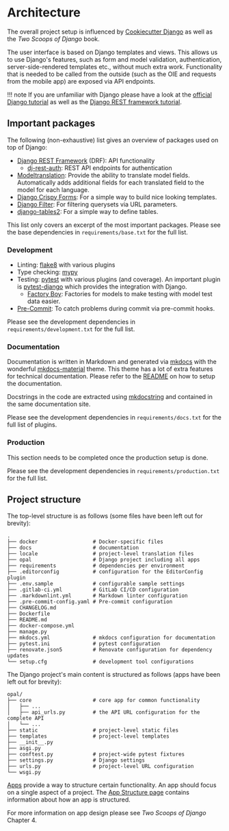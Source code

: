# Architecture

The overall project setup is influenced by [Cookiecutter Django](https://cookiecutter-django.readthedocs.io/en/latest/) as well as the *Two Scoops of Django* book.

The user interface is based on Django templates and views. This allows us to use Django's features, such as form and model validation, authentication, server-side-rendered templates etc., without much extra work. Functionality that is needed to be called from the outside (such as the OIE and requests from the mobile app) are exposed via API endpoints.

!!! note
    If you are unfamiliar with Django please have a look at the [official Django tutorial](https://docs.djangoproject.com/en/stable/intro/tutorial01/) as well as the [Django REST framework tutorial](https://www.django-rest-framework.org/tutorial/1-serialization/).

## Important packages

The following (non-exhaustive) list gives an overview of packages used on top of Django:

* [Django REST Framework](https://www.django-rest-framework.org/) (DRF): API functionality
    * [dj-rest-auth](https://github.com/iMerica/dj-rest-auth): REST API endpoints for authentication
* [Modeltranslation](https://django-modeltranslation.readthedocs.io/en/latest/): Provide the ability to translate model fields. Automatically adds additional fields for each translated field to the model for each language.
* [Django Crispy Forms](https://github.com/django-crispy-forms/django-crispy-forms): For a simple way to build nice looking templates.
* [Django Filter](https://django-filter.readthedocs.io/en/main/): For filtering querysets via URL parameters.
* [django-tables2](https://django-tables2.readthedocs.io/en/latest/): For a simple way to define tables.

This list only covers an excerpt of the most important packages. Please see the base dependencies in `requirements/base.txt` for the full list.

### Development

* Linting: [flake8](https://flake8.pycqa.org/) with various plugins
* Type checking: [mypy](http://www.mypy-lang.org/)
* Testing: [pytest](https://pytest.org/) with various plugins (and coverage). An important plugin is [pytest-django](https://pytest-django.readthedocs.io/) which provides the integration with Django.
    * [Factory Boy](https://factoryboy.readthedocs.io/): Factories for models to make testing with model test data easier.
* [Pre-Commit](https://pre-commit.com/): To catch problems during commit via pre-commit hooks.

Please see the development dependencies in `requirements/development.txt` for the full list.

### Documentation

Documentation is written in Markdown and generated via [mkdocs](https://www.mkdocs.org/) with the wonderful [mkdocs-material](https://squidfunk.github.io/mkdocs-material/) theme. This theme has a lot of extra features for technical documentation. Please refer to the [README](index.md/#documentation) on how to setup the documentation.

Docstrings in the code are extracted using [mkdocstring](https://mkdocstrings.github.io/) and contained in the same documentation site.

Please see the development dependencies in `requirements/docs.txt` for the full list of plugins.

### Production

This section needs to be completed once the production setup is done.

Please see the development dependencies in `requirements/production.txt` for the full list.

## Project structure

The top-level structure is as follows (some files have been left out for brevity):

```shell
.
├── docker                  # Docker-specific files
├── docs                    # documentation
├── locale                  # project-level translation files
├── opal                    # Django project including all apps
├── requirements            # dependencies per environment
├── .editorconfig           # configuration for the EditorConfig plugin
├── .env.sample             # configurable sample settings
├── .gitlab-ci.yml          # GitLab CI/CD configuration
├── .markdownlint.yml       # Markdown linter configuration
├── .pre-commit-config.yaml # Pre-commit configuration
├── CHANGELOG.md
├── Dockerfile
├── README.md
├── docker-compose.yml
├── manage.py
├── mkdocs.yml              # mkdocs configuration for documentation
├── pytest.ini              # pytest configuration
├── renovate.json5          # Renovate configuration for dependency updates
└── setup.cfg               # development tool configurations
```

The Django project's main content is structured as follows (apps have been left out for brevity):

```shell
opal/
├── core                    # core app for common functionality
│   ├── ...
│   ├── api_urls.py         # the API URL configuration for the complete API
│   └── ...
├── static                  # project-level static files
├── templates               # project-level templates
├── __init__.py
├── asgi.py
├── conftest.py             # project-wide pytest fixtures
├── settings.py             # Django settings
├── urls.py                 # project-level URL configuration
└── wsgi.py
```

[Apps](https://docs.djangoproject.com/en/dev/ref/applications/) provide a way to structure certain functionality. An app should focus on a single aspect of a project. The [App Structure page](apps/structure.md) contains information about how an app is structured.

For more information on app design please see *Two Scoops of Django* Chapter 4.

